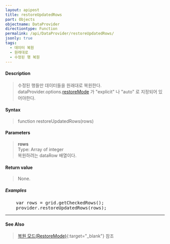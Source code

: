 ```yaml
---
layout: apipost
title: restoreUpdatedRows
part: Objects
objectname: DataProvider
directiontype: Function
permalink: /api/DataProvider/restoreUpdatedRows/
jsonly: true
tags:
  - 데이터 복원
  - 원래대로
  - 수정된 행 복원
---
```



#### Description

> 수정된 행들만 데이터들을 원래대로 복원한다.  
> dataProvider.options.[restoreMode](/api/types/RestoreMode/)  가 "explicit" 나 "auto" 로 지정되어 있어야한다.  

#### Syntax

> function restoreUpdatedRows(rows)

#### Parameters

> **rows**  
> Type: Array of integer  
> 복원하려는 dataRow 배열이다.  

#### Return value

> None.

##### Examples 

<pre class="prettyprint">
    var rows = grid.getCheckedRows();
    provider.restoreUpdatedRows(rows);
</pre>

---

#### See Also

> [복원 모드(RestoreMode)](http://help.realgrid.com/tutorial/c6/){:target="_blank"} 참조 